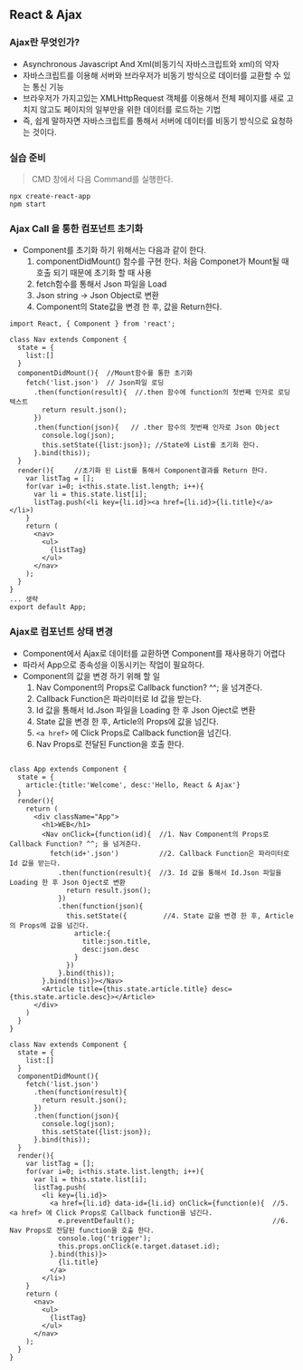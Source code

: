 

## React & Ajax
### Ajax란 무엇인가?
- Asynchronous Javascript And Xml(비동기식 자바스크립트와 xml)의 약자
- 자바스크립트를 이용해 서버와 브라우저가 비동기 방식으로 데이터를 교환할 수 있는 통신 기능
- 브라우저가 가지고있는 XMLHttpRequest 객체를 이용해서 전체 페이지를 새로 고치지 않고도 페이지의 일부만을 위한 데이터를 로드하는 기법
- 즉, 쉽게 말하자면 자바스크립트를 통해서 서버에 데이터를 비동기 방식으로 요청하는 것이다.

### 실습 준비
> CMD 창에서 다음 Command를 실행한다.
```
npx create-react-app 
npm start 
```

### Ajax Call 을 통한 컴포넌트 초기화

- Component를 초기화 하기 위해서는 다음과 같이 한다.
  1. componentDidMount() 함수를 구현 한다. 처음 Componet가 Mount될 때 호출 되기 때문에 초기화 할 때 사용
  2. fetch함수를 통해서 Json 파일을 Load 
  3. Json string -> Json Object로 변환 
  4. Component의 State값을 변경 한 후, 값을 Return한다.

```JSX
import React, { Component } from 'react';

class Nav extends Component {
  state = {
    list:[]
  }
  componentDidMount(){  //Mount함수를 통한 초기화
    fetch('list.json')  // Json파일 로딩
      .then(function(result){  //.then 함수에 function의 첫번째 인자로 로딩 텍스트
        return result.json();
      })
      .then(function(json){   // .ther 함수의 첫번째 인자로 Json Object
        console.log(json);
        this.setState({list:json}); //State에 List를 초기화 한다.
      }.bind(this));
  }
  render(){     //초기화 된 List를 통해서 Component결과를 Return 한다.
    var listTag = [];
    for(var i=0; i<this.state.list.length; i++){
      var li = this.state.list[i];
      listTag.push(<li key={li.id}><a href={li.id}>{li.title}</a></li>)
    }
    return (
      <nav>
        <ul>
          {listTag}
        </ul>
      </nav>
    );
  }
}
... 생략
export default App;
```

### Ajax로 컴포넌트 상태 변경
- Component에서 Ajax로 데이터를 교환하면 Component를 재사용하기 어렵다
- 따라서 App으로 종속성을 이동시키는 작업이 필요하다.
- Component의 값을 변경 하기 위해 할 일
  1. Nav Component의 Props로 Callback function? ^^; 을 넘겨준다.
  2. Callback Function은 파라미터로 Id 값을 받는다.
  3. Id 값을 통해서 Id.Json 파일을 Loading 한 후 Json Oject로 변환
  4. State 값을 변경 한 후, Article의 Props에 값을 넘긴다.
  5. `<a href>` 에 Click Props로 Callback function을 넘긴다.
  6. Nav Props로 전달된 Function을 호출 한다.
```JSX

class App extends Component {
  state = {
    article:{title:'Welcome', desc:'Hello, React & Ajax'}
  }
  render(){
    return (
      <div className="App">
        <h1>WEB</h1>
        <Nav onClick={function(id){  //1. Nav Component의 Props로 Callback Function? ^^; 을 넘겨준다.
          fetch(id+'.json')          //2. Callback Function은 파라미터로 Id 값을 받는다.
            .then(function(result){  //3. Id 값을 통해서 Id.Json 파일을 Loading 한 후 Json Oject로 변환
              return result.json();
            })
            .then(function(json){
              this.setState({         //4. State 값을 변경 한 후, Article의 Props에 값을 넘긴다.
                article:{
                  title:json.title,
                  desc:json.desc
                }
              })
            }.bind(this));
        }.bind(this)}></Nav>
        <Article title={this.state.article.title} desc={this.state.article.desc}></Article>
      </div>
    )
  }
}

class Nav extends Component {
  state = {
    list:[]
  }
  componentDidMount(){
    fetch('list.json')
      .then(function(result){
        return result.json();
      })
      .then(function(json){
        console.log(json);
        this.setState({list:json});
      }.bind(this));
  }
  render(){
    var listTag = [];
    for(var i=0; i<this.state.list.length; i++){
      var li = this.state.list[i];
      listTag.push(
        <li key={li.id}>    
          <a href={li.id} data-id={li.id} onClick={function(e){  //5. <a href> 에 Click Props로 Callback function을 넘긴다.
            e.preventDefault();                                  //6. Nav Props로 전달된 function을 호출 한다.
            console.log('trigger');
            this.props.onClick(e.target.dataset.id);
          }.bind(this)}>
            {li.title}
          </a>
        </li>)
    }
    return (
      <nav>
        <ul>
          {listTag}
        </ul>
      </nav>
    );
  }
}

```
